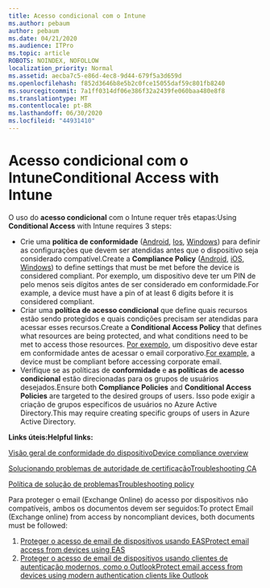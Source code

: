 ```yaml
---
title: Acesso condicional com o Intune
ms.author: pebaum
author: pebaum
ms.date: 04/21/2020
ms.audience: ITPro
ms.topic: article
ROBOTS: NOINDEX, NOFOLLOW
localization_priority: Normal
ms.assetid: aecba7c5-e86d-4ec8-9d44-679f5a3d659d
ms.openlocfilehash: f852d3646b8e5b2c0fce15055daf59c801fb8240
ms.sourcegitcommit: 7a1ff0314df06e386f32a2439fe060baa480e8f8
ms.translationtype: MT
ms.contentlocale: pt-BR
ms.lasthandoff: 06/30/2020
ms.locfileid: "44931410"
---
```

# <a name="conditional-access-with-intune"></a><span data-ttu-id="2f383-102">Acesso condicional com o Intune</span><span class="sxs-lookup"><span data-stu-id="2f383-102">Conditional Access with Intune</span></span>

<span data-ttu-id="2f383-103">O uso do **acesso condicional** com o Intune requer três etapas:</span><span class="sxs-lookup"><span data-stu-id="2f383-103">Using  **Conditional Access**  with Intune requires 3 steps:</span></span>

- <span data-ttu-id="2f383-104">Crie uma **política de conformidade** ([Android](https://docs.microsoft.com/intune/compliance-policy-create-android), [Ios](https://docs.microsoft.com/intune/compliance-policy-create-ios), [Windows](https://docs.microsoft.com//intune/compliance-policy-create-windows)) para definir as configurações que devem ser atendidas antes que o dispositivo seja considerado compatível.</span><span class="sxs-lookup"><span data-stu-id="2f383-104">Create a  **Compliance Policy**  ([Android](https://docs.microsoft.com/intune/compliance-policy-create-android),  [iOS](https://docs.microsoft.com/intune/compliance-policy-create-ios),  [Windows](https://docs.microsoft.com//intune/compliance-policy-create-windows)) to define settings that must be met before the device is considered compliant.</span></span> <span data-ttu-id="2f383-105">Por exemplo, um dispositivo deve ter um PIN de pelo menos seis dígitos antes de ser considerado em conformidade.</span><span class="sxs-lookup"><span data-stu-id="2f383-105">For example, a device must have a pin of at least 6 digits before it is considered compliant.</span></span>
- <span data-ttu-id="2f383-106">Criar uma **política de acesso condicional** que define quais recursos estão sendo protegidos e quais condições precisam ser atendidas para acessar esses recursos.</span><span class="sxs-lookup"><span data-stu-id="2f383-106">Create a **Conditional Access Policy**  that defines what resources are being protected, and what conditions need to be met to access those resources.</span></span>  <span data-ttu-id="2f383-107">[Por exemplo,](https://docs.microsoft.com/intune/tutorial-protect-email-on-unmanaged-devices#create-conditional-access-policies) um dispositivo deve estar em conformidade antes de acessar o email corporativo.</span><span class="sxs-lookup"><span data-stu-id="2f383-107">[For example,](https://docs.microsoft.com/intune/tutorial-protect-email-on-unmanaged-devices#create-conditional-access-policies)  a device must be compliant before accessing corporate email.</span></span>
- <span data-ttu-id="2f383-108">Verifique se as políticas de **conformidade** e **as políticas de acesso condicional** estão direcionadas para os grupos de usuários desejados.</span><span class="sxs-lookup"><span data-stu-id="2f383-108">Ensure both **Compliance Policies**  and  **Conditional Access Policies**  are targeted to the desired groups of users.</span></span> <span data-ttu-id="2f383-109">Isso pode exigir a criação de grupos específicos de usuários no Azure Active Directory.</span><span class="sxs-lookup"><span data-stu-id="2f383-109">This may require creating specific groups of users in Azure Active Directory.</span></span>

<span data-ttu-id="2f383-110">**Links úteis:**</span><span class="sxs-lookup"><span data-stu-id="2f383-110">**Helpful links:**</span></span>

[<span data-ttu-id="2f383-111">Visão geral de conformidade do dispositivo</span><span class="sxs-lookup"><span data-stu-id="2f383-111">Device compliance overview</span></span>](https://docs.microsoft.com/intune/device-compliance-get-started)

[<span data-ttu-id="2f383-112">Solucionando problemas de autoridade de certificação</span><span class="sxs-lookup"><span data-stu-id="2f383-112">Troubleshooting CA</span></span>](https://docs.microsoft.com/intune/troubleshoot-conditional-access)

[<span data-ttu-id="2f383-113">Política de solução de problemas</span><span class="sxs-lookup"><span data-stu-id="2f383-113">Troubleshooting policy</span></span>](https://docs.microsoft.com/intune/troubleshoot-policies-in-microsoft-intune)

<span data-ttu-id="2f383-114">Para proteger o email (Exchange Online) do acesso por dispositivos não compatíveis, ambos os documentos devem ser seguidos:</span><span class="sxs-lookup"><span data-stu-id="2f383-114">To protect Email (Exchange online) from access by noncompliant devices, both documents must be followed:</span></span>

1. [<span data-ttu-id="2f383-115">Proteger o acesso de email de dispositivos usando EAS</span><span class="sxs-lookup"><span data-stu-id="2f383-115">Protect email access from devices using EAS</span></span>](https://docs.microsoft.com/intune/tutorial-protect-email-on-unmanaged-devices)
2. [<span data-ttu-id="2f383-116">Proteger o acesso de email de dispositivos usando clientes de autenticação modernos, como o Outlook</span><span class="sxs-lookup"><span data-stu-id="2f383-116">Protect email access from devices using modern authentication clients like Outlook</span></span>](https://docs.microsoft.com/intune/tutorial-protect-email-on-enrolled-devices)